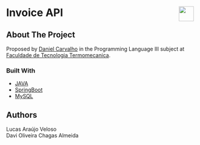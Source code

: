 # Invoice API<img align="right" height="40" src="https://cdn.shortpixel.ai/client/q_glossy,ret_img,w_228,h_73/http://ftt.com.br/home/wp-content/uploads/2019/10/logo.png">

<!-- ABOUT THE PROJECT -->
## About The Project

Proposed by [Daniel Carvalho](https://github.com/danielscarvalho) in the Programming Language III subject at [Faculdade de Tecnologia Termomecanica](http://www.ftt.com.br/).


### Built With
* [JAVA](https://https//www.java.com/)
* [SpringBoot](https://spring.io/)
* [MySQL](https://mysql.com/)



<!-- Authors -->
## Authors

Lucas Araújo Veloso
<br>
Davi Oliveira Chagas Almeida
<br>

